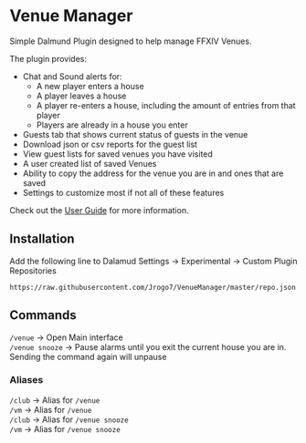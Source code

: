 # Venue Manager

Simple Dalmund Plugin designed to help manage FFXIV Venues.  

The plugin provides:   

- Chat and Sound alerts for:  
   - A new player enters a house
   - A player leaves a house 
   - A player re-enters a house, including the amount of entries from that player 
   - Players are already in a house you enter 
- Guests tab that shows current status of guests in the venue
- Download json or csv reports for the guest list 
- View guest lists for saved venues you have visited
- A user created list of saved Venues 
- Ability to copy the address for the venue you are in and ones that are saved 
- Settings to customize most if not all of these features

Check out the [User Guide](https://github.com/Jrogo7/VenueManager/wiki/User-Guide) for more information. 

## Installation 

Add the following line to Dalamud Settings -> Experimental -> Custom Plugin Repositories 

```
https://raw.githubusercontent.com/Jrogo7/VenueManager/master/repo.json
```

## Commands 

`/venue` -> Open Main interface  
`/venue snooze` -> Pause alarms until you exit the current house you are in. Sending the command again will unpause  

### Aliases

`/club` -> Alias for `/venue`  
`/vm` -> Alias for `/venue`  
`/club` -> Alias for `/venue snooze`  
`/vm` -> Alias for `/venue snooze`  

